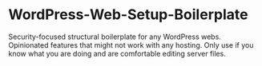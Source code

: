# WordPress-Web-Setup-Boilerplate
Security-focused structural boilerplate for any WordPress webs. Opinionated features that might not work with any hosting. Only use if you know what you are doing and are comfortable editing server files.
